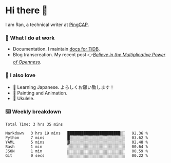# Hi there 👋

I am Ran, a technical writer at [PingCAP](https://pingcap.com/).

### 📝 What I do at work

- Documentation. I maintain [docs for TiDB](https://github.com/pingcap/docs).
- Blog transcreation. My recent post 👉[*Believe in the Multiplicative Power of Openness*](https://pingcap.com/blog/believe-in-the-multiplicative-power-of-openness-open-source-community).

### 🤠 I also love

- 💬 Learning Japanese. よろしくお願い致します！
- 🎨 Painting and Animation.
- 🎵 Ukulele.

### ⌨️ Weekly breakdown

<!--START_SECTION:waka-->

```text
Total Time: 3 hrs 35 mins

Markdown   3 hrs 19 mins   ███████████████████████░░   92.36 %
Python     7 mins          █░░░░░░░░░░░░░░░░░░░░░░░░   03.62 %
YAML       5 mins          ▓░░░░░░░░░░░░░░░░░░░░░░░░   02.48 %
Bash       1 min           ░░░░░░░░░░░░░░░░░░░░░░░░░   00.64 %
JSON       1 min           ░░░░░░░░░░░░░░░░░░░░░░░░░   00.59 %
Git        0 secs          ░░░░░░░░░░░░░░░░░░░░░░░░░   00.22 %
```

<!--END_SECTION:waka-->
